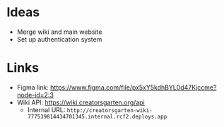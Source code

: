 # Ideas

- Merge wiki and main website
- Set up authentication system

# Links

- Figma link: <https://www.figma.com/file/px5xY5kdhBYL0d47Kjccme?node-id=2:3>
- Wiki API: <https://wiki.creatorsgarten.org/api>
   - Internal URL: `http://creatorsgarten-wiki-777539814434701345.internal.rcf2.deploys.app`